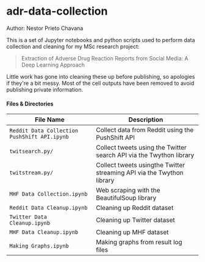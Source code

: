 # adr-data-collection
Author: Nestor Prieto Chavana

This is a set of Jupyter notebooks and python scripts used to perform data collection and cleaning for my MSc research project:
> Extraction of Adverse Drug Reaction Reports from Social Media: A Deep Learning Approach

Little work has gone into cleaning these up before publishing, so apologies if they're a bit messy. Most of the cell outputs have been removed to avoid publishing private information. 

#### Files & Directories

File Name | Description 
--- | --- 
`Reddit Data Collection PushShift API.ipynb` | Collect data from Reddit using the PushShift API
`twitsearch.py/` | Collect tweets using the Twitter search API via the Twython library
`twitstream.py/` | Collect tweets usingthe Twitter streaming API via the Twython library
`MHF Data Collection.ipynb` | Web scraping with the BeautifulSoup library
`Reddit Data Cleanup.ipynb` | Cleaning up Reddit dataset
`Twitter Data Cleanup.ipynb` | Cleaning up Twitter dataset
`MHF Data Cleanup.ipynb` | Cleaning up MHF dataset
`Making Graphs.ipynb` | Making graphs from result log files
